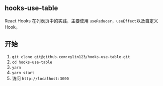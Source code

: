 ## hooks-use-table

React Hooks 在列表页中的实践，主要使用 `useReducer`，`useEffect`以及自定义 Hook。

## 开始

1. `git clone git@github.com:xylin123/hooks-use-table.git`
2. `cd hooks-use-table`
3. `yarn`
4. `yarn start`
5. 访问 `http://localhost:3000`
